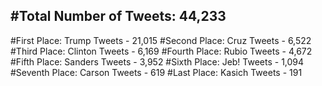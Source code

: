 #Total Number of Tweets: 44,233 
---
#First Place: Trump Tweets - 21,015
#Second Place: Cruz Tweets - 6,522
#Third Place: Clinton Tweets - 6,169
#Fourth Place: Rubio Tweets - 4,672
#Fifth Place: Sanders Tweets - 3,952
#Sixth Place: Jeb! Tweets - 1,094
#Seventh Place: Carson Tweets - 619
#Last Place: Kasich Tweets - 191
